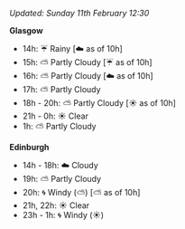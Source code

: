 *Updated: Sunday 11th February 12:30*

**Glasgow**

* 14h: :umbrella: Rainy [:cloud: as of 10h]
* 15h: :partly_sunny: Partly Cloudy [:umbrella: as of 10h]
* 16h: :partly_sunny: Partly Cloudy [:cloud: as of 10h]
* 17h: :partly_sunny: Partly Cloudy
* 18h - 20h: :partly_sunny: Partly Cloudy [:sunny: as of 10h]
* 21h - 0h: :sunny: Clear
* 1h: :partly_sunny: Partly Cloudy

**Edinburgh**

* 14h - 18h: :cloud: Cloudy
* 19h: :partly_sunny: Partly Cloudy
* 20h: :cyclone: Windy (:partly_sunny:) [:partly_sunny: as of 10h]
* 21h, 22h: :sunny: Clear
* 23h - 1h: :cyclone: Windy (:sunny:)
